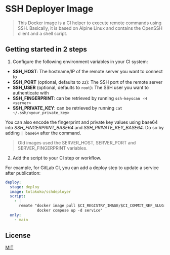 # SSH Deployer Image

> This Docker image is a CI helper to execute remote commands using SSH.
> Basically, it is based on Alpine Linux and contains the OpenSSH client and a shell script.


## Getting started in 2 steps

1. Configure the following environment variables in your CI system:
- **SSH_HOST**: The hostname/IP of the remote server you want to connect to
- **SSH_PORT** (optional, defaults to `22`): The SSH port of the remote server
- **SSH_USER** (optional, defaults to `root`): The SSH user you want to authenticate with
- **SSH_FINGERPRINT**: can be retrieved by running `ssh-keyscan -H <server>`
- **SSH_PRIVATE_KEY**: can be retrieved by running `cat ~/.ssh/<your_private_key>`

You can also encode the fingerprint and private key values using base64 into *SSH_FINGERPRINT_BASE64* and *SSH_PRIVATE_KEY_BASE64*.
Do so by adding `| base64` after the command.

> Old images used the SERVER_HOST, SERVER_PORT and SERVER_FINGERPRINT variables.

2. Add the script to your CI step or workflow.

For example, for GitLab CI, you can add a deploy step to update a service after publication:
```yml
deploy:
  stage: deploy
  image: totakoko/sshdeployer
  script:
    - |
      remote "docker image pull $CI_REGISTRY_IMAGE/$CI_COMMIT_REF_SLUG:latest
              docker compose up -d service"
  only:
    - main
```


## License

[MIT](./LICENSE)
